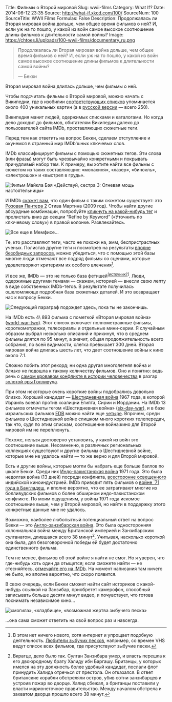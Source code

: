 Title: Фильмы о Второй мировой
Slug: wwii-films
Category: What If?
Date: 2014-06-12 23:35
Source: http://what-if.xkcd.com/100/
SourceNum: 100
SourceTitle: WWII Films
Formulas: False
Description: Продолжалась ли Вторая мировая война дольше, чем общее время фильмов о ней? И, если уж на то пошло, у какой из войн самое высокое соотношение длины фильмов к длительности самой войны?
Image: https://chtoes.li/uploads/100-wwii-films/documentary_ru.png

> Продолжалась ли Вторая мировая война дольше, чем общее время фильмов о ней? И, если уж на то пошло, у какой из войн самое высокое соотношение длины фильмов к длительности самой войны?
>
> — Бекки

Вторая мировая война длилась дольше, чем фильмы о ней.

Чтобы подсчитать фильмы о Второй мировой, можно начать с Википедии, где в изобилии [соответствующих списков](http://en.wikipedia.org/wiki/Category:World_War_II_films) упоминается около 400 уникальных картин (а в [русской версии](http://ru.wikipedia.org/wiki/Категория:Фильмы_о_Второй_мировой_войне) — всего 250).

Википедия манит людей, одержимых списками и каталогами. Но когда дело доходит до фильмов, обитателям Википедии далеко до пользователей сайта IMDb, проставляющих сюжетные теги.

Перед тем как ответить на вопрос Бекки, сделаем отступление и окунемся в странный мир IMDb\'шных ключевых слов.

IMDb классифицирует фильмы с помощью сюжетных тегов. Эти слова (или фразы) могут быть чрезвычайно конкретными и покрывать причудливый набор тем. К примеру, вы хотите найти все фильмы с сюжетом из таких составляющих: «монахиня», «лазер», «бинокль», «электрошок» и «выстрел в грудь».

![](/uploads/100-wwii-films/nun_ru.png "Фильм Майкла Бэя «Действуй, сестра 3: Огневая мощь настоятельницы»")

И IMDb [скажет вам](http://www.imdb.com/keyword/nun/laser/binoculars/electric-shock/shot-in-the-chest/), что один фильм с таким сюжетом существует: это [Розовая Пантера 2](http://www.imdb.com/title/tt0838232/) Стива Мартина (2009 год). Чтобы найти другие абсурдные комбинации, попробуйте [кликнуть на какой-нибудь тег](http://www.imdb.com/keyword/sword-fight/) и пролистать вниз до секции “Refine by Keyword” («Уточнить по ключевому слову») в правой колонке. Развлекайтесь.

![](/uploads/100-wwii-films/hours_ru.png "Все еще в Мемфисе…")

Те, кто расставляют теги, часто не похожи на, эмм, беспристрастных ученых. Полистав другие теги и посмотрев на результаты [вполне безобидных запросов](http://www.imdb.com/keyword/shirt/), можно убедиться, что с помощью этой базы многие люди отмечают все подряд фильмы со сценами, которые удовлетворяют критериям их особого влечения[^1].

[^1]: В этом нет ничего нового, хотя интернет и упрощает подобную деятельность. [Любители зыбучих песков](http://www.slate.com/articles/health_and_science/science/2010/08/terra_infirma.single.html), например, со времен VHS ведут список всех фильмов, где присутствуют зыбучие пески.

И все же, IMDb — это не только база фетишей<sup>[[источник?](http://www.imdb.com/title/tt2203581/?ref_=fn_al_tt_2)]</sup>. Люди, одержимые другими темами — скажем, историей — внесли свою лепту в виде собственных IMDb-тегов. В результате получилась ошеломляюще подробная база сюжетных деталей. И это возвращает нас к вопросу Бекки.

![](/uploads/100-wwii-films/wait_ru.png "Следующий параграф подождет здесь, пока ты не закончишь.")

На IMDb есть 4\ 893 фильма с пометкой «Вторая мировая война» ([world-war-two](http://www.imdb.com/keyword/world-war-two/)). Этот список включает полнометражные фильмы, короткометражки, телесериалы и отдельные мини-серии. Я случайным образом выбрал несколько описаний и прикинул, что в среднем фильмы длятся по 95 минут, а значит, общая продолжительность всего собрания, по всей видимости, слегка превышает 300 дней. Вторая мировая война длилась шесть лет, что дает соотношение войны к кино около 7:1.

Сложно побить этот рекорд; ни одна другая многолетняя война _и близко_ не подошла к такому количеству фильмов. Оно и понятно: ведь речь о [самом кровавом конфликте в истории человечества](http://necrometrics.com/20c5m.htm#Second) в разгар [золотой эры Голливуда](http://en.wikipedia.org/wiki/Classical_Hollywood_cinema).

При этом некоторые очень короткие войны подобрались довольно близко. Хороший кандидат — [Шестидневная война](http://ru.wikipedia.org/wiki/Шестидневная_война) 1967 года, в которой Израиль воевал против коалиции Египта, Сирии и Иордании. На IMDb 13 фильмов отмечеты тегом «Шестидневная война» ([six-day-war](http://www.imdb.com/keyword/six-day-war/)), и в базе израильских фильмов [EDB](http://www.edb.co.il/) можно найти еще [четыре](http://www.edb.co.il/browse/tag/127/). Впрочем, среди фильмов о Шестидневной войне слишком много коротких телепередач, так что, судя по этим спискам, соотношение война:кино для Второй мировой им не переплюнуть.

Похоже, нельзя достоверно установить, у какой из войн это соотношение выше. Несомненно, в различных региональных коллекциях существуют и другие фильмы о Шестидневной войне, которые мне не удалось найти — то же верно и для Второй мировой.

Есть и другие войны, которые могли бы набрать еще больше баллов по шкале Бекки. Среди них [Индо-пакистанская война](http://ru.wikipedia.org/wiki/Третья_индо-пакистанская_война) 1971 года. Это была недолгая война (13 дней) посреди конфликта, [всесторонне освещенного](http://timesofindia.indiatimes.com/videols/7824538.cms) индийской киноиндустрией. IMDb приводит пять фильмов о [войне `71 года в Бангладеш](http://ru.wikipedia.org/wiki/Война_за_независимость_Бангладеш), и вполне вероятно, что ее затрагивают многие из болливудских фильмов о более обширном индо-пакистанском конфликте. По моим ощущениям, у войны 1971 года искомое соотношение выше, чем у Второй мировой, но найти в поддержку этого конкретные данные мне не удалось.

Возможно, наиболее любопытный потенциальный ответ на вопрос Бекки — это [Англо-занзибарская война](http://ru.wikipedia.org/wiki/Англо-занзибарская_война). Это была односторонняя колониальная война между Британской империей и Занзибарским султанатом, длившаяся всего 38 минут[^2]. Учитывая, насколько короткой она была, для безоговорочной победы ей будет достаточно единственного фильма.

[^2]: Вкратце, дело было так. Султан Занзибара умер, и власть перешла к его двоюродному брату Халиду ибн Баргашу. Британцы, у которых имелся на эту должность более удобный кандидат, послали флот принудить Халида отречься от престола. Он отказался. В ответ британские корабли обстреляли остров, убив сотни занзибарцев и устроив пожар во дворце. Халид сбежал, а британцы поставили у власти марионеточное правительство. Между началом обстрела и захватом дворца прошло всего 38 минут.

Тем не менее, фильмов об этой войне я найти не смог. Но я уверен, что где-нибудь хоть один да отыщется; если сможете найти — не стесняйтесь, [отмечайте его на IMDb](http://www.imdb.com/keyword/anglo-zanzibar-war/). На момент написания там ничего не было, но вполне вероятно, что скоро появится.

В свою очередь, если Бекки сможет найти сайт историков с какой-нибудь ссылкой на Занзибар, приобретет камерофон, способный записывать больше десяти минут видео, и почувствует, что готова поснимать независимое кино…

![](/uploads/100-wwii-films/documentary_ru.png "«могила», «кладбище», «возможная жертва зыбучего песка»")

…она сама сможет ответить на свой вопрос раз и навсегда.
